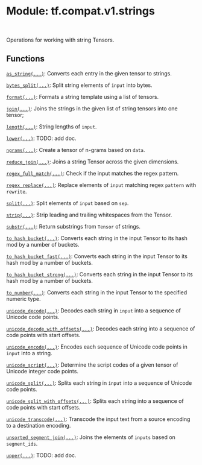 <div itemscope itemtype="http://developers.google.com/ReferenceObject">
<meta itemprop="name" content="tf.compat.v1.strings" />
<meta itemprop="path" content="Stable" />
</div>

# Module: tf.compat.v1.strings


<table class="tfo-notebook-buttons tfo-api" align="left">
</table>



Operations for working with string Tensors.



## Functions

[`as_string(...)`](../../../tf/strings/as_string.md): Converts each entry in the given tensor to strings.

[`bytes_split(...)`](../../../tf/strings/bytes_split.md): Split string elements of `input` into bytes.

[`format(...)`](../../../tf/strings/format.md): Formats a string template using a list of tensors.

[`join(...)`](../../../tf/strings/join.md): Joins the strings in the given list of string tensors into one tensor;

[`length(...)`](../../../tf/compat/v1/strings/length.md): String lengths of `input`.

[`lower(...)`](../../../tf/strings/lower.md): TODO: add doc.

[`ngrams(...)`](../../../tf/strings/ngrams.md): Create a tensor of n-grams based on `data`.

[`reduce_join(...)`](../../../tf/compat/v1/reduce_join.md): Joins a string Tensor across the given dimensions.

[`regex_full_match(...)`](../../../tf/strings/regex_full_match.md): Check if the input matches the regex pattern.

[`regex_replace(...)`](../../../tf/strings/regex_replace.md): Replace elements of `input` matching regex `pattern` with `rewrite`.

[`split(...)`](../../../tf/compat/v1/strings/split.md): Split elements of `input` based on `sep`.

[`strip(...)`](../../../tf/strings/strip.md): Strip leading and trailing whitespaces from the Tensor.

[`substr(...)`](../../../tf/compat/v1/strings/substr.md): Return substrings from `Tensor` of strings.

[`to_hash_bucket(...)`](../../../tf/compat/v1/string_to_hash_bucket.md): Converts each string in the input Tensor to its hash mod by a number of buckets.

[`to_hash_bucket_fast(...)`](../../../tf/strings/to_hash_bucket_fast.md): Converts each string in the input Tensor to its hash mod by a number of buckets.

[`to_hash_bucket_strong(...)`](../../../tf/strings/to_hash_bucket_strong.md): Converts each string in the input Tensor to its hash mod by a number of buckets.

[`to_number(...)`](../../../tf/compat/v1/string_to_number.md): Converts each string in the input Tensor to the specified numeric type.

[`unicode_decode(...)`](../../../tf/strings/unicode_decode.md): Decodes each string in `input` into a sequence of Unicode code points.

[`unicode_decode_with_offsets(...)`](../../../tf/strings/unicode_decode_with_offsets.md): Decodes each string into a sequence of code points with start offsets.

[`unicode_encode(...)`](../../../tf/strings/unicode_encode.md): Encodes each sequence of Unicode code points in `input` into a string.

[`unicode_script(...)`](../../../tf/strings/unicode_script.md): Determine the script codes of a given tensor of Unicode integer code points.

[`unicode_split(...)`](../../../tf/strings/unicode_split.md): Splits each string in `input` into a sequence of Unicode code points.

[`unicode_split_with_offsets(...)`](../../../tf/strings/unicode_split_with_offsets.md): Splits each string into a sequence of code points with start offsets.

[`unicode_transcode(...)`](../../../tf/strings/unicode_transcode.md): Transcode the input text from a source encoding to a destination encoding.

[`unsorted_segment_join(...)`](../../../tf/strings/unsorted_segment_join.md): Joins the elements of `inputs` based on `segment_ids`.

[`upper(...)`](../../../tf/strings/upper.md): TODO: add doc.

